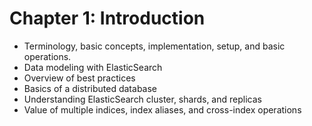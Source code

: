 # Chapter 1: Introduction #

* Terminology, basic concepts, implementation, setup, and basic operations.
* Data modeling with ElasticSearch
* Overview of best practices
* Basics of a distributed database
* Understanding ElasticSearch cluster, shards, and replicas
* Value of multiple indices, index aliases, and cross-index operations